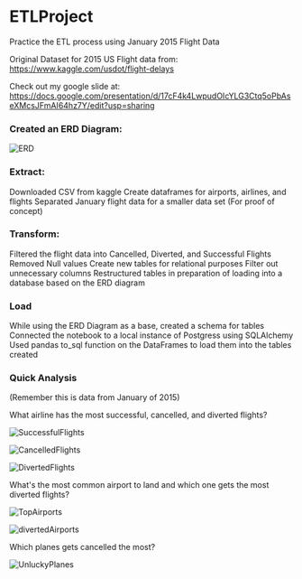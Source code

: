 # ETLProject
Practice the ETL process using January 2015 Flight Data

Original Dataset for 2015 US Flight data from: https://www.kaggle.com/usdot/flight-delays

Check out my google slide at: https://docs.google.com/presentation/d/17cF4k4LwpudOIcYLG3Ctq5oPbAseXMcsJFmAI64hz7Y/edit?usp=sharing

### Created an ERD Diagram:
![ERD](images/erd.PNG)


### Extract:

Downloaded CSV from kaggle
Create dataframes for airports, airlines, and flights
Separated January flight data for a smaller data set (For proof of concept)

### Transform:

Filtered the flight data into Cancelled, Diverted, and Successful Flights
Removed Null values
Create new tables for relational purposes
Filter out unnecessary columns
Restructured tables in preparation of loading into a database based on the ERD diagram

### Load

While using the ERD Diagram as a base, created a schema for tables
Connected the notebook to a local instance of Postgress using SQLAlchemy 
Used pandas to_sql function on the DataFrames to load them into the tables created

### Quick Analysis

(Remember this is data from January of 2015)

What airline has the most successful, cancelled, and diverted flights?

![SuccessfulFlights](images/sucAir.png)

![CancelledFlights](images/canAir.png)

![DivertedFlights](images/divAir.png)

What's the most common airport to land and which one gets the most diverted flights?

![TopAirports](images/topAirports.png)

![divertedAirports](images/divAirport.png)

Which planes gets cancelled the most?

![UnluckyPlanes](images/Unluck.png)
